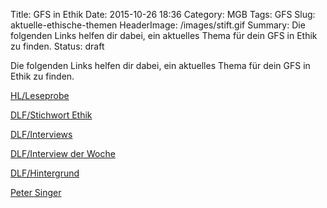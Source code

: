 Title: GFS in Ethik
Date: 2015-10-26 18:36
Category: MGB
Tags: GFS
Slug: aktuelle-ethische-themen
HeaderImage: /images/stift.gif
Summary: Die folgenden Links helfen dir dabei, ein aktuelles Thema für dein GFS in Ethik zu finden.<!--more-->
Status: draft

Die folgenden Links helfen dir dabei, ein aktuelles Thema für dein GFS in Ethik zu finden.<!--more-->

[HL/Leseprobe](http://www.hoheluft-magazin.de/category/hohe-luft/leseprobe/)

[DLF/Stichwort
Ethik](http://www.deutschlandfunk.de/dlf-audio-archiv.2386.de.html?drau[submit]=1&drau[searchterm]=ethik&drau[from]=&drau[to]=&drau[broadcast_id]=)

[DLF/Interviews](http://www.deutschlandfunk.de/podcast-interview.695.de.podcast.xml)

[DLF/Interview der
Woche](http://www.deutschlandfunk.de/podcast-interview-der-woche.869.de.podcast.xml)

[DLF/Hintergrund](http://www.deutschlandfunk.de/podcast-hintergrund.725.de.podcast.xml)

[Peter Singer](http://www.project-syndicate.org/columnist/peter-singer)
